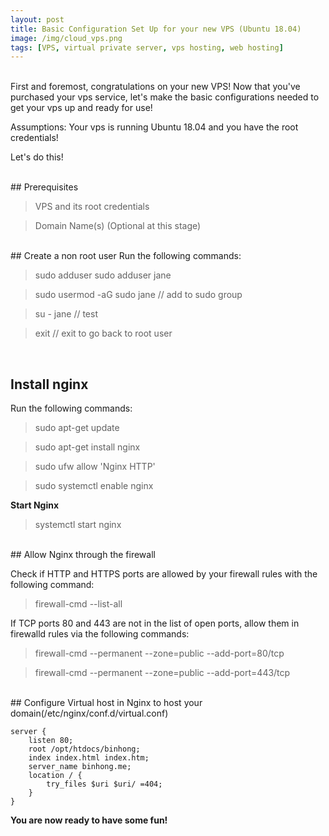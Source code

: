 ```yaml
---
layout: post
title: Basic Configuration Set Up for your new VPS (Ubuntu 18.04)
image: /img/cloud_vps.png
tags: [VPS, virtual private server, vps hosting, web hosting]
---
```

<br>
First and foremost, congratulations on your new VPS! Now that you've purchased your vps service, let's make the basic configurations needed to get your vps up and ready for use! 

Assumptions: Your vps is running Ubuntu 18.04 and you have the root credentials!

Let's do this!

<br>
## Prerequisites

 >VPS and its root credentials
 
 >Domain Name(s) (Optional at this stage)

<br>
## Create a non root user
Run the following commands: 

>sudo adduser <username>
>sudo adduser jane

>sudo usermod -aG sudo jane // add to sudo group

>su - jane // test

>exit // exit to go back to root user

<br>

## Install nginx
Run the following commands: 

>sudo apt-get update

>sudo apt-get install nginx

>sudo ufw allow 'Nginx HTTP'

>sudo systemctl enable nginx

**Start Nginx**

>systemctl start nginx

<br>
## Allow Nginx through the firewall

Check if HTTP and HTTPS ports are allowed by your firewall rules with the following command:

>firewall-cmd --list-all

If TCP ports 80 and 443 are not in the list of open ports, allow them in firewalld rules via the following commands:

>firewall-cmd --permanent --zone=public --add-port=80/tcp

>firewall-cmd --permanent --zone=public --add-port=443/tcp

<br>
## Configure Virtual host in Nginx to host your domain(/etc/nginx/conf.d/virtual.conf)

```
server {
    listen 80;
    root /opt/htdocs/binhong;
    index index.html index.htm;
    server_name binhong.me;
    location / {
        try_files $uri $uri/ =404;
    }
}
```

**You are now ready to have some fun!**
